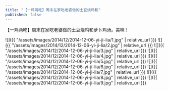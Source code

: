 ```yaml
---
title: "【一鸡两吃】周末在家吃老婆做的土豆烧鸡和"
published: false
---
```

【一鸡两吃】周末在家吃老婆做的土豆烧鸡和萝卜鸡汤。美味！



![]({{ "/assets/images/2014/12/2014-12-06-yi-ji-lia/1.jpg" | relative_url }})
![]({{ "/assets/images/2014/12/2014-12-06-yi-ji-lia/2.jpg" | relative_url }})
![]({{ "/assets/images/2014/12/2014-12-06-yi-ji-lia/3.jpg" | relative_url }})
![]({{ "/assets/images/2014/12/2014-12-06-yi-ji-lia/4.jpg" | relative_url }})
![]({{ "/assets/images/2014/12/2014-12-06-yi-ji-lia/5.jpg" | relative_url }})
![]({{ "/assets/images/2014/12/2014-12-06-yi-ji-lia/6.jpg" | relative_url }})
![]({{ "/assets/images/2014/12/2014-12-06-yi-ji-lia/7.jpg" | relative_url }})
![]({{ "/assets/images/2014/12/2014-12-06-yi-ji-lia/8.jpg" | relative_url }})
![]({{ "/assets/images/2014/12/2014-12-06-yi-ji-lia/9.jpg" | relative_url }})
